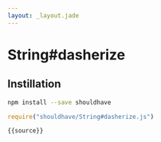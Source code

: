 ```yaml
---
layout: _layout.jade
---
```


# String#dasherize

## Instillation

```sh
npm install --save shouldhave
```

```js
require("shouldhave/String#dasherize.js")
```

```js
{{source}}
```